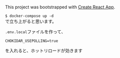 This project was bootstrapped with [Create React App](https://github.com/facebook/create-react-app).

`$ docker-compose up -d`  
で立ち上がると思います。

`.env.local`ファイルを作って、
```
CHOKIDAR_USEPOLLING=true
```
を入れると、ホットリロードが効きます
